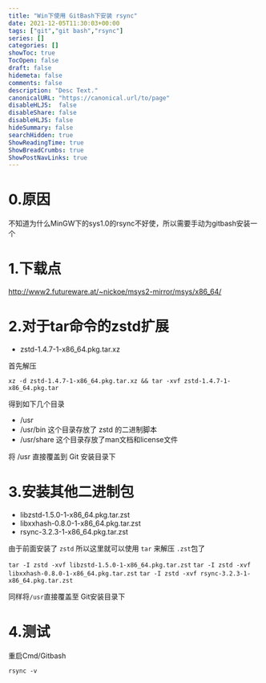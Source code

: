 ```yaml
---
title: "Win下使用 GitBash下安装 rsync"
date: 2021-12-05T11:30:03+00:00
tags: ["git","git bash","rsync"]
series: []
categories: []
showToc: true
TocOpen: false
draft: false
hidemeta: false
comments: false
description: "Desc Text."
canonicalURL: "https://canonical.url/to/page"
disableHLJS:  false
disableShare: false
disableHLJS: false
hideSummary: false
searchHidden: true
ShowReadingTime: true
ShowBreadCrumbs: true
ShowPostNavLinks: true
---
```


# 0.原因

不知道为什么MinGW下的sys1.0的rsync不好使，所以需要手动为gitbash安装一个

# 1.下载点

http://www2.futureware.at/~nickoe/msys2-mirror/msys/x86_64/

# 2.对于tar命令的zstd扩展

- zstd-1.4.7-1-x86_64.pkg.tar.xz

首先解压

`xz -d zstd-1.4.7-1-x86_64.pkg.tar.xz && tar -xvf zstd-1.4.7-1-x86_64.pkg.tar`

得到如下几个目录

- /usr 
- /usr/bin      这个目录存放了 zstd 的二进制脚本
- /usr/share    这个目录存放了man文档和license文件

将 /usr 直接覆盖到 Git 安装目录下

# 3.安装其他二进制包

- libzstd-1.5.0-1-x86_64.pkg.tar.zst
- libxxhash-0.8.0-1-x86_64.pkg.tar.zst
- rsync-3.2.3-1-x86_64.pkg.tar.zst

由于前面安装了 `zstd` 所以这里就可以使用 `tar` 来解压 `.zst`包了

`tar -I zstd -xvf libzstd-1.5.0-1-x86_64.pkg.tar.zst`
`tar -I zstd -xvf libxxhash-0.8.0-1-x86_64.pkg.tar.zst`
`tar -I zstd -xvf rsync-3.2.3-1-x86_64.pkg.tar.zst`


同样将`/usr`直接覆盖至 Git安装目录下

# 4.测试

重启Cmd/Gitbash

`rsync -v`

